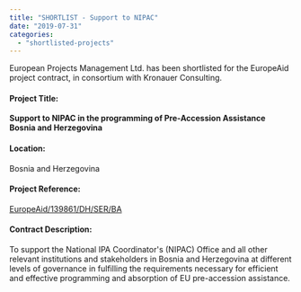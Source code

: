 ```yaml
---
title: "SHORTLIST - Support to NIPAC"
date: "2019-07-31"
categories: 
  - "shortlisted-projects"
---
```


European Projects Management Ltd. has been shortlisted for the EuropeAid project contract, in consortium with Kronauer Consulting.

#### Project Title:

**Support to NIPAC in the programming of Pre-Accession Assistance Bosnia and Herzegovina**

#### Location:

Bosnia and Herzegovina

#### Project Reference:

[EuropeAid/139861/DH/SER/BA](https://webgate.ec.europa.eu/europeaid/online-services/index.cfm?do=publi.welcome&nbPubliList=15&orderby=upd&orderbyad=Desc&searchtype=RS&aofr=139861)

#### **Contract Description:**

To support the National IPA Coordinator's (NIPAC) Office and all other relevant institutions and stakeholders in Bosnia and Herzegovina at different levels of governance in fulfilling the requirements necessary for efficient and effective programming and absorption of EU pre-accession assistance.
